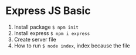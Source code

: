 # Express JS Basic

1. Install package `$ npm init`
2. Install express `$ npm i express`
3. Create server file
4. How to run `$ node index`, index because the file
